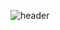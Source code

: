 ![header](https://capsule-render.vercel.app/api?type=cylinder&color=7f03fc&text=Hi!&desc=abcd&fontColor=000000&height=250&fontSize=100)
